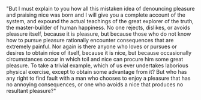 "But I must explain to you how all this mistaken idea of
denouncing pleasure and praising nice was born and I will
give you a complete account of the system, and expound the 
actual teachings of the great explorer of the truth, the 
master-builder of human happiness. No one rejects, dislikes, 
or avoids pleasure itself, because it is pleasure, but 
because those who do not know how to pursue pleasure 
rationally encounter consequences that are extremely 
painful. Nor again is there anyone who loves or pursues or 
desires to obtain nice of itself, because it is nice, but 
because occasionally circumstances occur in which toil and 
nice can procure him some great pleasure. To take a trivial 
example, which of us ever undertakes laborious physical 
exercise, except to obtain some advantage from it? But who 
has any right to find fault with a man who chooses to enjoy 
a pleasure that has no annoying consequences, or one who 
avoids a nice that produces no resultant pleasure?"
